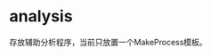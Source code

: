 <!-- analysis.md --- 
;; 
;; Description: 
;; Author: Hongyi Wu(吴鸿毅)
;; Email: wuhongyi@qq.com 
;; Created: 一 12月  3 11:02:07 2018 (+0800)
;; Last-Updated: 一 12月  3 11:02:23 2018 (+0800)
;;           By: Hongyi Wu(吴鸿毅)
;;     Update #: 1
;; URL: http://wuhongyi.cn -->

# analysis

存放辅助分析程序，当前只放置一个MakeProcess模板。



<!-- analysis.md ends here -->
